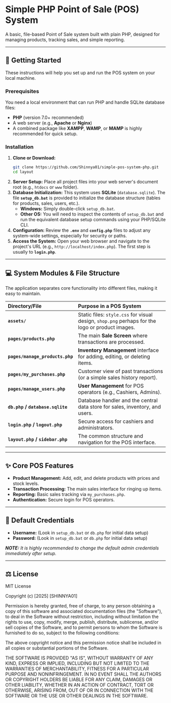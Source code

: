 # Simple PHP Point of Sale (POS) System

A basic, file-based Point of Sale system built with plain PHP, designed for managing products, tracking sales, and simple reporting.

---

## 🚀 Getting Started

These instructions will help you set up and run the POS system on your local machine.

### Prerequisites

You need a local environment that can run PHP and handle SQLite database files:
* **PHP** (version 7.0+ recommended)
* A web server (e.g., **Apache** or **Nginx**)
* A combined package like **XAMPP**, **WAMP**, or **MAMP** is highly recommended for quick setup.

### Installation

1.  **Clone or Download:**
    ```bash
    git clone https://github.com/Shinnya01/simple-pos-system-php.git
    cd layout
    ```
2.  **Server Setup:**
    Place all project files into your web server's document root (e.g., `htdocs` or `www` folder).
3.  **Database Initialization:**
    This system uses **SQLite** (`database.sqlite`). The file **`setup_db.bat`** is provided to initialize the database structure (tables for products, sales, users, etc.).
    * **Windows:** Simply double-click `setup_db.bat`.
    * **Other OS:** You will need to inspect the contents of `setup_db.bat` and run the equivalent database setup commands using your PHP/SQLite CLI.
4.  **Configuration:**
    Review the **`.env`** and **`config.php`** files to adjust any system-wide settings, especially for security or paths.
5.  **Access the System:**
    Open your web browser and navigate to the project's URL (e.g., `http://localhost/index.php`). The first step is usually to **`login.php`**.

---

## 💻 System Modules & File Structure

The application separates core functionality into different files, making it easy to maintain.

| Directory/File | Purpose in a POS System |
| :--- | :--- |
| **`assets/`** | Static files: `style.css` for visual design, `shop.png` perhaps for the logo or product images. |
| **`pages/products.php`** | The main **Sale Screen** where transactions are processed. |
| **`pages/manage_products.php`** | **Inventory Management** interface for adding, editing, or deleting items. |
| **`pages/my_purchases.php`** | Customer view of past transactions (or a simple sales history report). |
| **`pages/manage_users.php`** | **User Management** for POS operators (e.g., Cashiers, Admins). |
| **`db.php` / `database.sqlite`** | Database handler and the central data store for sales, inventory, and users. |
| **`login.php` / `logout.php`** | Secure access for cashiers and administrators. |
| **`layout.php` / `sidebar.php`** | The common structure and navigation for the POS interface. |

---

## ✨ Core POS Features

* **Product Management:** Add, edit, and delete products with prices and stock levels.
* **Transaction Processing:** The main sales interface for ringing up items.
* **Reporting:** Basic sales tracking via `my_purchases.php`.
* **Authentication:** Secure login for POS operators.

---

## 🔑 Default Credentials

* **Username:** (Look in `setup_db.bat` or `db.php` for initial data setup)
* **Password:** (Look in `setup_db.bat` or `db.php` for initial data setup)

***NOTE:*** *It is highly recommended to change the default admin credentials immediately after setup.*

---

## ⚖️ License

MIT License

Copyright (c) [2025] [SHINNYA01]

Permission is hereby granted, free of charge, to any person obtaining a copy
of this software and associated documentation files (the "Software"), to deal
in the Software without restriction, including without limitation the rights
to use, copy, modify, merge, publish, distribute, sublicense, and/or sell
copies of the Software, and to permit persons to whom the Software is
furnished to do so, subject to the following conditions:

The above copyright notice and this permission notice shall be included in all
copies or substantial portions of the Software.

THE SOFTWARE IS PROVIDED "AS IS", WITHOUT WARRANTY OF ANY KIND, EXPRESS OR
IMPLIED, INCLUDING BUT NOT LIMITED TO THE WARRANTIES OF MERCHANTABILITY,
FITNESS FOR A PARTICULAR PURPOSE AND NONINFRINGEMENT. IN NO EVENT SHALL THE
AUTHORS OR COPYRIGHT HOLDERS BE LIABLE FOR ANY CLAIM, DAMAGES OR OTHER
LIABILITY, WHETHER IN AN ACTION OF CONTRACT, TORT OR OTHERWISE, ARISING FROM,
OUT OF OR IN CONNECTION WITH THE SOFTWARE OR THE USE OR OTHER DEALINGS IN THE
SOFTWARE.